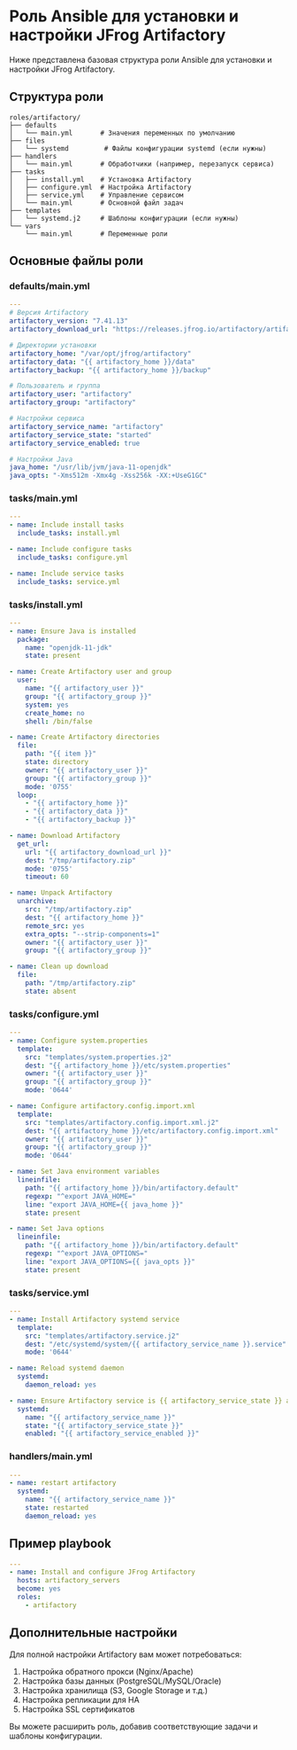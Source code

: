 # Роль Ansible для установки и настройки JFrog Artifactory

Ниже представлена базовая структура роли Ansible для установки и настройки JFrog Artifactory.

## Структура роли

```
roles/artifactory/
├── defaults
│   └── main.yml       # Значения переменных по умолчанию
├── files
│   └── systemd         # Файлы конфигурации systemd (если нужны)
├── handlers
│   └── main.yml       # Обработчики (например, перезапуск сервиса)
├── tasks
│   ├── install.yml    # Установка Artifactory
│   ├── configure.yml  # Настройка Artifactory
│   ├── service.yml    # Управление сервисом
│   └── main.yml       # Основной файл задач
├── templates
│   └── systemd.j2     # Шаблоны конфигурации (если нужны)
└── vars
    └── main.yml       # Переменные роли
```

## Основные файлы роли

### defaults/main.yml

```yaml
---
# Версия Artifactory
artifactory_version: "7.41.13"
artifactory_download_url: "https://releases.jfrog.io/artifactory/artifactory-pro/org/artifactory/pro/jfrog-artifactory-pro/{{ artifactory_version }}/jfrog-artifactory-pro-{{ artifactory_version }}.zip"

# Директории установки
artifactory_home: "/var/opt/jfrog/artifactory"
artifactory_data: "{{ artifactory_home }}/data"
artifactory_backup: "{{ artifactory_home }}/backup"

# Пользователь и группа
artifactory_user: "artifactory"
artifactory_group: "artifactory"

# Настройки сервиса
artifactory_service_name: "artifactory"
artifactory_service_state: "started"
artifactory_service_enabled: true

# Настройки Java
java_home: "/usr/lib/jvm/java-11-openjdk"
java_opts: "-Xms512m -Xmx4g -Xss256k -XX:+UseG1GC"
```

### tasks/main.yml

```yaml
---
- name: Include install tasks
  include_tasks: install.yml

- name: Include configure tasks
  include_tasks: configure.yml

- name: Include service tasks
  include_tasks: service.yml
```

### tasks/install.yml

```yaml
---
- name: Ensure Java is installed
  package:
    name: "openjdk-11-jdk"
    state: present

- name: Create Artifactory user and group
  user:
    name: "{{ artifactory_user }}"
    group: "{{ artifactory_group }}"
    system: yes
    create_home: no
    shell: /bin/false

- name: Create Artifactory directories
  file:
    path: "{{ item }}"
    state: directory
    owner: "{{ artifactory_user }}"
    group: "{{ artifactory_group }}"
    mode: '0755'
  loop:
    - "{{ artifactory_home }}"
    - "{{ artifactory_data }}"
    - "{{ artifactory_backup }}"

- name: Download Artifactory
  get_url:
    url: "{{ artifactory_download_url }}"
    dest: "/tmp/artifactory.zip"
    mode: '0755'
    timeout: 60

- name: Unpack Artifactory
  unarchive:
    src: "/tmp/artifactory.zip"
    dest: "{{ artifactory_home }}"
    remote_src: yes
    extra_opts: "--strip-components=1"
    owner: "{{ artifactory_user }}"
    group: "{{ artifactory_group }}"

- name: Clean up download
  file:
    path: "/tmp/artifactory.zip"
    state: absent
```

### tasks/configure.yml

```yaml
---
- name: Configure system.properties
  template:
    src: "templates/system.properties.j2"
    dest: "{{ artifactory_home }}/etc/system.properties"
    owner: "{{ artifactory_user }}"
    group: "{{ artifactory_group }}"
    mode: '0644'

- name: Configure artifactory.config.import.xml
  template:
    src: "templates/artifactory.config.import.xml.j2"
    dest: "{{ artifactory_home }}/etc/artifactory.config.import.xml"
    owner: "{{ artifactory_user }}"
    group: "{{ artifactory_group }}"
    mode: '0644'

- name: Set Java environment variables
  lineinfile:
    path: "{{ artifactory_home }}/bin/artifactory.default"
    regexp: "^export JAVA_HOME="
    line: "export JAVA_HOME={{ java_home }}"
    state: present

- name: Set Java options
  lineinfile:
    path: "{{ artifactory_home }}/bin/artifactory.default"
    regexp: "^export JAVA_OPTIONS="
    line: "export JAVA_OPTIONS={{ java_opts }}"
    state: present
```

### tasks/service.yml

```yaml
---
- name: Install Artifactory systemd service
  template:
    src: "templates/artifactory.service.j2"
    dest: "/etc/systemd/system/{{ artifactory_service_name }}.service"
    mode: '0644'

- name: Reload systemd daemon
  systemd:
    daemon_reload: yes

- name: Ensure Artifactory service is {{ artifactory_service_state }} and enabled
  systemd:
    name: "{{ artifactory_service_name }}"
    state: "{{ artifactory_service_state }}"
    enabled: "{{ artifactory_service_enabled }}"
```

### handlers/main.yml

```yaml
---
- name: restart artifactory
  systemd:
    name: "{{ artifactory_service_name }}"
    state: restarted
    daemon_reload: yes
```

## Пример playbook

```yaml
---
- name: Install and configure JFrog Artifactory
  hosts: artifactory_servers
  become: yes
  roles:
    - artifactory
```

## Дополнительные настройки

Для полной настройки Artifactory вам может потребоваться:

1. Настройка обратного прокси (Nginx/Apache)
2. Настройка базы данных (PostgreSQL/MySQL/Oracle)
3. Настройка хранилища (S3, Google Storage и т.д.)
4. Настройка репликации для HA
5. Настройка SSL сертификатов

Вы можете расширить роль, добавив соответствующие задачи и шаблоны конфигурации.
